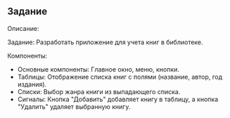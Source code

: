 ## Задание
Описание:

Задание: Разработать приложение для учета книг в библиотеке.  

Компоненты:
- Основные компоненты: Главное окно, меню, кнопки.
- Таблицы: Отображение списка книг с полями (название, автор, год издания).
- Списки: Выбор жанра книги из выпадающего списка.
- Сигналы: Кнопка "Добавить" добавляет книгу в таблицу, а кнопка "Удалить" удаляет выбранную книгу.